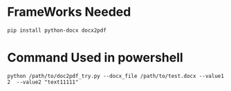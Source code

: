 # FrameWorks Needed 
`pip install python-docx docx2pdf`


# Command Used in powershell
`python /path/to/doc2pdf_try.py --docx_file /path/to/test.docx --value1 2  --value2 "text11111"`